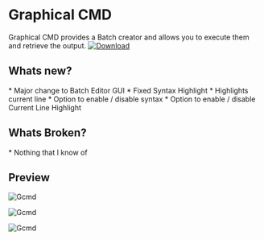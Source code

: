 <h1>Graphical CMD</h1>
Graphical CMD provides a Batch creator and allows you to execute them and retrieve the output.

<a href="url">
  <img src="http://i.imgur.com/qoGP19r.png" alt="Download">
</a>

<h2>Whats new?</h2>
* Major change to Batch Editor GUI
* Fixed Syntax Highlight
* Highlights current line
* Option to enable / disable syntax
* Option to enable / disable Current Line Highlight

<h2>Whats Broken?</h2>
* Nothing that I know of

<h2>Preview</h2> 

![Gcmd](http://i.imgur.com/BNC4a2a.jpg "Graphical CMD Preview")

![Gcmd](http://i.imgur.com/YReNgca.png "Graphical CMD Preview")

![Gcmd](http://i.imgur.com/1ZcVPOx.png "Graphical CMD Preview")